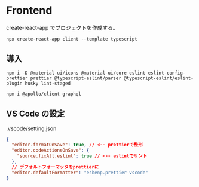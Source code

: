 # Frontend

create-react-app でプロジェクトを作成する。

```
npx create-react-app client --template typescript
```

## 導入

```
npm i -D @material-ui/icons @material-ui/core eslint eslint-config-prettier prettier @typescript-eslint/parser @typescript-eslint/eslint-plugin husky lint-staged

npm i @apollo/client graphql
```

## VS Code の設定

.vscode/setting.json

```json
{
  "editor.formatOnSave": true, // <-- prettierで整形
  "editor.codeActionsOnSave": {
    "source.fixAll.eslint": true // <-- eslintでリント
  },
  // デフォルトフォーマッタをprettierに
  "editor.defaultFormatter": "esbenp.prettier-vscode"
}
```
